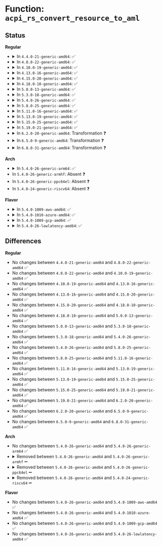 # Function: <code>acpi_rs_convert_resource_to_aml</code>

## Status
<b>Regular</b>
<ul>
<li>
<details>
<summary>In <code>4.4.0-21-generic-amd64</code>: ✅</summary>

```c
acpi_status acpi_rs_convert_resource_to_aml(struct acpi_resource * resource, union aml_resource * aml, struct acpi_rsconvert_info * info)
```

```json
{
  "name": "acpi_rs_convert_resource_to_aml",
  "collision_type": "Unique Global",
  "inline_type": "No",
  "funcs": [
    {
      "addr": 18446744071583708757,
      "name": "acpi_rs_convert_resource_to_aml",
      "external": true,
      "loc": "drivers/acpi/acpica/rsmisc.c:470",
      "file": "drivers/acpi/acpica/rsmisc.c",
      "inline": "seen, unknown",
      "caller_inline": [],
      "caller_func": [
        "drivers/acpi/acpica/rsaddr.c:acpi_rs_set_address_common",
        "drivers/acpi/acpica/rsaddr.c:acpi_rs_set_address_common",
        "drivers/acpi/acpica/rslist.c:acpi_rs_convert_resources_to_aml"
      ]
    }
  ],
  "symbols": [
    {
      "addr": 18446744071583708757,
      "name": "acpi_rs_convert_resource_to_aml",
      "section": ".text",
      "bind": "STB_GLOBAL",
      "size": 691
    }
  ]
}
```
</details>
</li>
<li>
<details>
<summary>In <code>4.8.0-22-generic-amd64</code>: ✅</summary>

```c
acpi_status acpi_rs_convert_resource_to_aml(struct acpi_resource * resource, union aml_resource * aml, struct acpi_rsconvert_info * info)
```

```json
{
  "name": "acpi_rs_convert_resource_to_aml",
  "collision_type": "Unique Global",
  "inline_type": "No",
  "funcs": [
    {
      "addr": 18446744071584033163,
      "name": "acpi_rs_convert_resource_to_aml",
      "external": true,
      "loc": "drivers/acpi/acpica/rsmisc.c:470",
      "file": "drivers/acpi/acpica/rsmisc.c",
      "inline": "seen, unknown",
      "caller_inline": [],
      "caller_func": [
        "drivers/acpi/acpica/rsaddr.c:acpi_rs_set_address_common",
        "drivers/acpi/acpica/rsaddr.c:acpi_rs_set_address_common",
        "drivers/acpi/acpica/rslist.c:acpi_rs_convert_resources_to_aml"
      ]
    }
  ],
  "symbols": [
    {
      "addr": 18446744071584033163,
      "name": "acpi_rs_convert_resource_to_aml",
      "section": ".text",
      "bind": "STB_GLOBAL",
      "size": 694
    }
  ]
}
```
</details>
</li>
<li>
<details>
<summary>In <code>4.10.0-19-generic-amd64</code>: ✅</summary>

```c
acpi_status acpi_rs_convert_resource_to_aml(struct acpi_resource * resource, union aml_resource * aml, struct acpi_rsconvert_info * info)
```

```json
{
  "name": "acpi_rs_convert_resource_to_aml",
  "collision_type": "Unique Global",
  "inline_type": "No",
  "funcs": [
    {
      "addr": 18446744071584175321,
      "name": "acpi_rs_convert_resource_to_aml",
      "external": true,
      "loc": "drivers/acpi/acpica/rsmisc.c:470",
      "file": "drivers/acpi/acpica/rsmisc.c",
      "inline": "seen, unknown",
      "caller_inline": [],
      "caller_func": [
        "drivers/acpi/acpica/rsaddr.c:acpi_rs_set_address_common",
        "drivers/acpi/acpica/rsaddr.c:acpi_rs_set_address_common",
        "drivers/acpi/acpica/rslist.c:acpi_rs_convert_resources_to_aml"
      ]
    }
  ],
  "symbols": [
    {
      "addr": 18446744071584175321,
      "name": "acpi_rs_convert_resource_to_aml",
      "section": ".text",
      "bind": "STB_GLOBAL",
      "size": 694
    }
  ]
}
```
</details>
</li>
<li>
<details>
<summary>In <code>4.13.0-16-generic-amd64</code>: ✅</summary>

```c
acpi_status acpi_rs_convert_resource_to_aml(struct acpi_resource * resource, union aml_resource * aml, struct acpi_rsconvert_info * info)
```

```json
{
  "name": "acpi_rs_convert_resource_to_aml",
  "collision_type": "Unique Global",
  "inline_type": "No",
  "funcs": [
    {
      "addr": 18446744071584243050,
      "name": "acpi_rs_convert_resource_to_aml",
      "external": true,
      "loc": "drivers/acpi/acpica/rsmisc.c:470",
      "file": "drivers/acpi/acpica/rsmisc.c",
      "inline": "seen, unknown",
      "caller_inline": [],
      "caller_func": [
        "drivers/acpi/acpica/rsaddr.c:acpi_rs_set_address_common",
        "drivers/acpi/acpica/rsaddr.c:acpi_rs_set_address_common",
        "drivers/acpi/acpica/rslist.c:acpi_rs_convert_resources_to_aml"
      ]
    }
  ],
  "symbols": [
    {
      "addr": 18446744071584243050,
      "name": "acpi_rs_convert_resource_to_aml",
      "section": ".text",
      "bind": "STB_GLOBAL",
      "size": 678
    }
  ]
}
```
</details>
</li>
<li>
<details>
<summary>In <code>4.15.0-20-generic-amd64</code>: ✅</summary>

```c
acpi_status acpi_rs_convert_resource_to_aml(struct acpi_resource * resource, union aml_resource * aml, struct acpi_rsconvert_info * info)
```

```json
{
  "name": "acpi_rs_convert_resource_to_aml",
  "collision_type": "Unique Global",
  "inline_type": "No",
  "funcs": [
    {
      "addr": 18446744071584597669,
      "name": "acpi_rs_convert_resource_to_aml",
      "external": true,
      "loc": "drivers/acpi/acpica/rsmisc.c:470",
      "file": "drivers/acpi/acpica/rsmisc.c",
      "inline": "seen, unknown",
      "caller_inline": [],
      "caller_func": [
        "drivers/acpi/acpica/rsaddr.c:acpi_rs_set_address_common",
        "drivers/acpi/acpica/rsaddr.c:acpi_rs_set_address_common",
        "drivers/acpi/acpica/rslist.c:acpi_rs_convert_resources_to_aml"
      ]
    }
  ],
  "symbols": [
    {
      "addr": 18446744071584597669,
      "name": "acpi_rs_convert_resource_to_aml",
      "section": ".text",
      "bind": "STB_GLOBAL",
      "size": 860
    }
  ]
}
```
</details>
</li>
<li>
<details>
<summary>In <code>4.18.0-10-generic-amd64</code>: ✅</summary>

```c
acpi_status acpi_rs_convert_resource_to_aml(struct acpi_resource * resource, union aml_resource * aml, struct acpi_rsconvert_info * info)
```

```json
{
  "name": "acpi_rs_convert_resource_to_aml",
  "collision_type": "Unique Global",
  "inline_type": "No",
  "funcs": [
    {
      "addr": 18446744071584823420,
      "name": "acpi_rs_convert_resource_to_aml",
      "external": true,
      "loc": "drivers/acpi/acpica/rsmisc.c:434",
      "file": "drivers/acpi/acpica/rsmisc.c",
      "inline": "seen, unknown",
      "caller_inline": [],
      "caller_func": [
        "drivers/acpi/acpica/rsaddr.c:acpi_rs_set_address_common",
        "drivers/acpi/acpica/rsaddr.c:acpi_rs_set_address_common",
        "drivers/acpi/acpica/rslist.c:acpi_rs_convert_resources_to_aml"
      ]
    }
  ],
  "symbols": [
    {
      "addr": 18446744071584823420,
      "name": "acpi_rs_convert_resource_to_aml",
      "section": ".text",
      "bind": "STB_GLOBAL",
      "size": 860
    }
  ]
}
```
</details>
</li>
<li>
<details>
<summary>In <code>5.0.0-13-generic-amd64</code>: ✅</summary>

```c
acpi_status acpi_rs_convert_resource_to_aml(struct acpi_resource * resource, union aml_resource * aml, struct acpi_rsconvert_info * info)
```

```json
{
  "name": "acpi_rs_convert_resource_to_aml",
  "collision_type": "Unique Global",
  "inline_type": "No",
  "funcs": [
    {
      "addr": 18446744071584926565,
      "name": "acpi_rs_convert_resource_to_aml",
      "external": true,
      "loc": "drivers/acpi/acpica/rsmisc.c:434",
      "file": "drivers/acpi/acpica/rsmisc.c",
      "inline": "seen, unknown",
      "caller_inline": [],
      "caller_func": [
        "drivers/acpi/acpica/rsaddr.c:acpi_rs_set_address_common",
        "drivers/acpi/acpica/rsaddr.c:acpi_rs_set_address_common",
        "drivers/acpi/acpica/rslist.c:acpi_rs_convert_resources_to_aml"
      ]
    }
  ],
  "symbols": [
    {
      "addr": 18446744071584926565,
      "name": "acpi_rs_convert_resource_to_aml",
      "section": ".text",
      "bind": "STB_GLOBAL",
      "size": 1061
    }
  ]
}
```
</details>
</li>
<li>
<details>
<summary>In <code>5.3.0-18-generic-amd64</code>: ✅</summary>

```c
acpi_status acpi_rs_convert_resource_to_aml(struct acpi_resource * resource, union aml_resource * aml, struct acpi_rsconvert_info * info)
```

```json
{
  "name": "acpi_rs_convert_resource_to_aml",
  "collision_type": "Unique Global",
  "inline_type": "No",
  "funcs": [
    {
      "addr": 18446744071585129330,
      "name": "acpi_rs_convert_resource_to_aml",
      "external": true,
      "loc": "drivers/acpi/acpica/rsmisc.c:434",
      "file": "drivers/acpi/acpica/rsmisc.c",
      "inline": "seen, unknown",
      "caller_inline": [],
      "caller_func": [
        "drivers/acpi/acpica/rsaddr.c:acpi_rs_set_address_common",
        "drivers/acpi/acpica/rsaddr.c:acpi_rs_set_address_common",
        "drivers/acpi/acpica/rslist.c:acpi_rs_convert_resources_to_aml"
      ]
    }
  ],
  "symbols": [
    {
      "addr": 18446744071585129330,
      "name": "acpi_rs_convert_resource_to_aml",
      "section": ".text",
      "bind": "STB_GLOBAL",
      "size": 1107
    }
  ]
}
```
</details>
</li>
<li>
<details>
<summary>In <code>5.4.0-26-generic-amd64</code>: ✅</summary>

```c
acpi_status acpi_rs_convert_resource_to_aml(struct acpi_resource * resource, union aml_resource * aml, struct acpi_rsconvert_info * info)
```

```json
{
  "name": "acpi_rs_convert_resource_to_aml",
  "collision_type": "Unique Global",
  "inline_type": "No",
  "funcs": [
    {
      "addr": 18446744071585265692,
      "name": "acpi_rs_convert_resource_to_aml",
      "external": true,
      "loc": "drivers/acpi/acpica/rsmisc.c:434",
      "file": "drivers/acpi/acpica/rsmisc.c",
      "inline": "seen, unknown",
      "caller_inline": [],
      "caller_func": [
        "drivers/acpi/acpica/rsaddr.c:acpi_rs_set_address_common",
        "drivers/acpi/acpica/rsaddr.c:acpi_rs_set_address_common",
        "drivers/acpi/acpica/rslist.c:acpi_rs_convert_resources_to_aml"
      ]
    }
  ],
  "symbols": [
    {
      "addr": 18446744071585265692,
      "name": "acpi_rs_convert_resource_to_aml",
      "section": ".text",
      "bind": "STB_GLOBAL",
      "size": 1107
    }
  ]
}
```
</details>
</li>
<li>
<details>
<summary>In <code>5.8.0-25-generic-amd64</code>: ✅</summary>

```c
acpi_status acpi_rs_convert_resource_to_aml(struct acpi_resource * resource, union aml_resource * aml, struct acpi_rsconvert_info * info)
```

```json
{
  "name": "acpi_rs_convert_resource_to_aml",
  "collision_type": "Unique Global",
  "inline_type": "No",
  "funcs": [
    {
      "addr": 18446744071585971633,
      "name": "acpi_rs_convert_resource_to_aml",
      "external": true,
      "loc": "drivers/acpi/acpica/rsmisc.c:434",
      "file": "drivers/acpi/acpica/rsmisc.c",
      "inline": "seen, unknown",
      "caller_inline": [],
      "caller_func": [
        "drivers/acpi/acpica/rsaddr.c:acpi_rs_set_address_common",
        "drivers/acpi/acpica/rsaddr.c:acpi_rs_set_address_common",
        "drivers/acpi/acpica/rslist.c:acpi_rs_convert_resources_to_aml"
      ]
    }
  ],
  "symbols": [
    {
      "addr": 18446744071585971633,
      "name": "acpi_rs_convert_resource_to_aml",
      "section": ".text",
      "bind": "STB_GLOBAL",
      "size": 1102
    }
  ]
}
```
</details>
</li>
<li>
<details>
<summary>In <code>5.11.0-16-generic-amd64</code>: ✅</summary>

```c
acpi_status acpi_rs_convert_resource_to_aml(struct acpi_resource * resource, union aml_resource * aml, struct acpi_rsconvert_info * info)
```

```json
{
  "name": "acpi_rs_convert_resource_to_aml",
  "collision_type": "Unique Global",
  "inline_type": "No",
  "funcs": [
    {
      "addr": 18446744071586094534,
      "name": "acpi_rs_convert_resource_to_aml",
      "external": true,
      "loc": "drivers/acpi/acpica/rsmisc.c:434",
      "file": "drivers/acpi/acpica/rsmisc.c",
      "inline": "seen, unknown",
      "caller_inline": [],
      "caller_func": [
        "drivers/acpi/acpica/rsaddr.c:acpi_rs_set_address_common",
        "drivers/acpi/acpica/rsaddr.c:acpi_rs_set_address_common",
        "drivers/acpi/acpica/rslist.c:acpi_rs_convert_resources_to_aml"
      ]
    }
  ],
  "symbols": [
    {
      "addr": 18446744071586094534,
      "name": "acpi_rs_convert_resource_to_aml",
      "section": ".text",
      "bind": "STB_GLOBAL",
      "size": 1102
    }
  ]
}
```
</details>
</li>
<li>
<details>
<summary>In <code>5.13.0-19-generic-amd64</code>: ✅</summary>

```c
acpi_status acpi_rs_convert_resource_to_aml(struct acpi_resource * resource, union aml_resource * aml, struct acpi_rsconvert_info * info)
```

```json
{
  "name": "acpi_rs_convert_resource_to_aml",
  "collision_type": "Unique Global",
  "inline_type": "No",
  "funcs": [
    {
      "addr": 18446744071585971399,
      "name": "acpi_rs_convert_resource_to_aml",
      "external": true,
      "loc": "drivers/acpi/acpica/rsmisc.c:444",
      "file": "drivers/acpi/acpica/rsmisc.c",
      "inline": "seen, unknown",
      "caller_inline": [],
      "caller_func": [
        "drivers/acpi/acpica/rsaddr.c:acpi_rs_set_address_common",
        "drivers/acpi/acpica/rsaddr.c:acpi_rs_set_address_common",
        "drivers/acpi/acpica/rslist.c:acpi_rs_convert_resources_to_aml"
      ]
    }
  ],
  "symbols": [
    {
      "addr": 18446744071585971399,
      "name": "acpi_rs_convert_resource_to_aml",
      "section": ".text",
      "bind": "STB_GLOBAL",
      "size": 1126
    }
  ]
}
```
</details>
</li>
<li>
<details>
<summary>In <code>5.15.0-25-generic-amd64</code>: ✅</summary>

```c
acpi_status acpi_rs_convert_resource_to_aml(struct acpi_resource * resource, union aml_resource * aml, struct acpi_rsconvert_info * info)
```

```json
{
  "name": "acpi_rs_convert_resource_to_aml",
  "collision_type": "Unique Global",
  "inline_type": "No",
  "funcs": [
    {
      "addr": 18446744071586459862,
      "name": "acpi_rs_convert_resource_to_aml",
      "external": true,
      "loc": "drivers/acpi/acpica/rsmisc.c:444",
      "file": "drivers/acpi/acpica/rsmisc.c",
      "inline": "seen, unknown",
      "caller_inline": [],
      "caller_func": [
        "drivers/acpi/acpica/rsaddr.c:acpi_rs_set_address_common",
        "drivers/acpi/acpica/rsaddr.c:acpi_rs_set_address_common",
        "drivers/acpi/acpica/rslist.c:acpi_rs_convert_resources_to_aml"
      ]
    }
  ],
  "symbols": [
    {
      "addr": 18446744071586459862,
      "name": "acpi_rs_convert_resource_to_aml",
      "section": ".text",
      "bind": "STB_GLOBAL",
      "size": 1278
    }
  ]
}
```
</details>
</li>
<li>
<details>
<summary>In <code>5.19.0-21-generic-amd64</code>: ✅</summary>

```c
acpi_status acpi_rs_convert_resource_to_aml(struct acpi_resource * resource, union aml_resource * aml, struct acpi_rsconvert_info * info)
```

```json
{
  "name": "acpi_rs_convert_resource_to_aml",
  "collision_type": "Unique Global",
  "inline_type": "No",
  "funcs": [
    {
      "addr": 18446744071587711909,
      "name": "acpi_rs_convert_resource_to_aml",
      "external": true,
      "loc": "drivers/acpi/acpica/rsmisc.c:444",
      "file": "drivers/acpi/acpica/rsmisc.c",
      "inline": "seen, unknown",
      "caller_inline": [],
      "caller_func": [
        "drivers/acpi/acpica/rsaddr.c:acpi_rs_set_address_common",
        "drivers/acpi/acpica/rsaddr.c:acpi_rs_set_address_common",
        "drivers/acpi/acpica/rslist.c:acpi_rs_convert_resources_to_aml"
      ]
    }
  ],
  "symbols": [
    {
      "addr": 18446744071587711909,
      "name": "acpi_rs_convert_resource_to_aml",
      "section": ".text",
      "bind": "STB_GLOBAL",
      "size": 1207
    }
  ]
}
```
</details>
</li>
<li>
<details>
<summary>In <code>6.2.0-20-generic-amd64</code>: Transformation ❓</summary>

```c
acpi_status acpi_rs_convert_resource_to_aml(struct acpi_resource * resource, union aml_resource * aml, struct acpi_rsconvert_info * info)
```

```json
{
  "name": "acpi_rs_convert_resource_to_aml",
  "collision_type": "Unique Global",
  "inline_type": "No",
  "funcs": [
    {
      "addr": 0,
      "name": "acpi_rs_convert_resource_to_aml",
      "external": true,
      "loc": "drivers/acpi/acpica/rsmisc.c:444",
      "file": "drivers/acpi/acpica/rsmisc.c",
      "inline": "seen, unknown",
      "caller_inline": [],
      "caller_func": [
        "drivers/acpi/acpica/rsaddr.c:acpi_rs_set_address_common",
        "drivers/acpi/acpica/rsaddr.c:acpi_rs_set_address_common",
        "drivers/acpi/acpica/rsaddr.c:acpi_rs_set_address_common",
        "drivers/acpi/acpica/rslist.c:acpi_rs_convert_resources_to_aml"
      ]
    }
  ],
  "symbols": [
    {
      "addr": 18446744071596221404,
      "name": "acpi_rs_convert_resource_to_aml.cold",
      "section": ".text",
      "bind": "STB_LOCAL",
      "size": 188
    },
    {
      "addr": 18446744071589028240,
      "name": "acpi_rs_convert_resource_to_aml",
      "section": ".text",
      "bind": "STB_GLOBAL",
      "size": 1387
    }
  ]
}
```
</details>
</li>
<li>
<details>
<summary>In <code>6.5.0-9-generic-amd64</code>: Transformation ❓</summary>

```c
acpi_status acpi_rs_convert_resource_to_aml(struct acpi_resource * resource, union aml_resource * aml, struct acpi_rsconvert_info * info)
```

```json
{
  "name": "acpi_rs_convert_resource_to_aml",
  "collision_type": "Unique Global",
  "inline_type": "No",
  "funcs": [
    {
      "addr": 0,
      "name": "acpi_rs_convert_resource_to_aml",
      "external": true,
      "loc": "drivers/acpi/acpica/rsmisc.c:446",
      "file": "drivers/acpi/acpica/rsmisc.c",
      "inline": "seen, unknown",
      "caller_inline": [],
      "caller_func": [
        "drivers/acpi/acpica/rsaddr.c:acpi_rs_set_address_common",
        "drivers/acpi/acpica/rsaddr.c:acpi_rs_set_address_common",
        "drivers/acpi/acpica/rsaddr.c:acpi_rs_set_address_common",
        "drivers/acpi/acpica/rslist.c:acpi_rs_convert_resources_to_aml"
      ]
    }
  ],
  "symbols": [
    {
      "addr": 18446744071596747987,
      "name": "acpi_rs_convert_resource_to_aml.cold",
      "section": ".text",
      "bind": "STB_LOCAL",
      "size": 188
    },
    {
      "addr": 18446744071589319360,
      "name": "acpi_rs_convert_resource_to_aml",
      "section": ".text",
      "bind": "STB_GLOBAL",
      "size": 1418
    }
  ]
}
```
</details>
</li>
<li>
<details>
<summary>In <code>6.8.0-31-generic-amd64</code>: Transformation ❓</summary>

```c
acpi_status acpi_rs_convert_resource_to_aml(struct acpi_resource * resource, union aml_resource * aml, struct acpi_rsconvert_info * info)
```

```json
{
  "name": "acpi_rs_convert_resource_to_aml",
  "collision_type": "Unique Global",
  "inline_type": "No",
  "funcs": [
    {
      "addr": 0,
      "name": "acpi_rs_convert_resource_to_aml",
      "external": true,
      "loc": "drivers/acpi/acpica/rsmisc.c:446",
      "file": "drivers/acpi/acpica/rsmisc.c",
      "inline": "seen, unknown",
      "caller_inline": [],
      "caller_func": [
        "drivers/acpi/acpica/rsaddr.c:acpi_rs_set_address_common",
        "drivers/acpi/acpica/rsaddr.c:acpi_rs_set_address_common",
        "drivers/acpi/acpica/rsaddr.c:acpi_rs_set_address_common",
        "drivers/acpi/acpica/rslist.c:acpi_rs_convert_resources_to_aml"
      ]
    }
  ],
  "symbols": [
    {
      "addr": 18446744071597656615,
      "name": "acpi_rs_convert_resource_to_aml.cold",
      "section": ".text",
      "bind": "STB_LOCAL",
      "size": 188
    },
    {
      "addr": 18446744071589626128,
      "name": "acpi_rs_convert_resource_to_aml",
      "section": ".text",
      "bind": "STB_GLOBAL",
      "size": 1418
    }
  ]
}
```
</details>
</li>
</ul>
<b>Arch</b>
<ul>
<li>
<details>
<summary>In <code>5.4.0-26-generic-arm64</code>: ✅</summary>

```c
acpi_status acpi_rs_convert_resource_to_aml(struct acpi_resource * resource, union aml_resource * aml, struct acpi_rsconvert_info * info)
```

```json
{
  "name": "acpi_rs_convert_resource_to_aml",
  "collision_type": "Unique Global",
  "inline_type": "No",
  "funcs": [
    {
      "addr": 18446603336497583608,
      "name": "acpi_rs_convert_resource_to_aml",
      "external": true,
      "loc": "drivers/acpi/acpica/rsmisc.c:434",
      "file": "drivers/acpi/acpica/rsmisc.c",
      "inline": "seen, unknown",
      "caller_inline": [],
      "caller_func": [
        "drivers/acpi/acpica/rsaddr.c:acpi_rs_set_address_common",
        "drivers/acpi/acpica/rsaddr.c:acpi_rs_set_address_common",
        "drivers/acpi/acpica/rslist.c:acpi_rs_convert_resources_to_aml"
      ]
    }
  ],
  "symbols": [
    {
      "addr": 18446603336497583608,
      "name": "acpi_rs_convert_resource_to_aml",
      "section": ".text",
      "bind": "STB_GLOBAL",
      "size": 720
    }
  ]
}
```
</details>
</li>
<li>
In <code>5.4.0-26-generic-armhf</code>: Absent ❓
</li>
<li>
In <code>5.4.0-26-generic-ppc64el</code>: Absent ❓
</li>
<li>
In <code>5.4.0-24-generic-riscv64</code>: Absent ❓
</li>
</ul>
<b>Flavor</b>
<ul>
<li>
<details>
<summary>In <code>5.4.0-1009-aws-amd64</code>: ✅</summary>

```c
acpi_status acpi_rs_convert_resource_to_aml(struct acpi_resource * resource, union aml_resource * aml, struct acpi_rsconvert_info * info)
```

```json
{
  "name": "acpi_rs_convert_resource_to_aml",
  "collision_type": "Unique Global",
  "inline_type": "No",
  "funcs": [
    {
      "addr": 18446744071585114111,
      "name": "acpi_rs_convert_resource_to_aml",
      "external": true,
      "loc": "drivers/acpi/acpica/rsmisc.c:434",
      "file": "drivers/acpi/acpica/rsmisc.c",
      "inline": "seen, unknown",
      "caller_inline": [],
      "caller_func": [
        "drivers/acpi/acpica/rsaddr.c:acpi_rs_set_address_common",
        "drivers/acpi/acpica/rsaddr.c:acpi_rs_set_address_common",
        "drivers/acpi/acpica/rslist.c:acpi_rs_convert_resources_to_aml"
      ]
    }
  ],
  "symbols": [
    {
      "addr": 18446744071585114111,
      "name": "acpi_rs_convert_resource_to_aml",
      "section": ".text",
      "bind": "STB_GLOBAL",
      "size": 913
    }
  ]
}
```
</details>
</li>
<li>
<details>
<summary>In <code>5.4.0-1010-azure-amd64</code>: ✅</summary>

```c
acpi_status acpi_rs_convert_resource_to_aml(struct acpi_resource * resource, union aml_resource * aml, struct acpi_rsconvert_info * info)
```

```json
{
  "name": "acpi_rs_convert_resource_to_aml",
  "collision_type": "Unique Global",
  "inline_type": "No",
  "funcs": [
    {
      "addr": 18446744071585029428,
      "name": "acpi_rs_convert_resource_to_aml",
      "external": true,
      "loc": "drivers/acpi/acpica/rsmisc.c:434",
      "file": "drivers/acpi/acpica/rsmisc.c",
      "inline": "seen, unknown",
      "caller_inline": [],
      "caller_func": [
        "drivers/acpi/acpica/rsaddr.c:acpi_rs_set_address_common",
        "drivers/acpi/acpica/rsaddr.c:acpi_rs_set_address_common",
        "drivers/acpi/acpica/rslist.c:acpi_rs_convert_resources_to_aml"
      ]
    }
  ],
  "symbols": [
    {
      "addr": 18446744071585029428,
      "name": "acpi_rs_convert_resource_to_aml",
      "section": ".text",
      "bind": "STB_GLOBAL",
      "size": 913
    }
  ]
}
```
</details>
</li>
<li>
<details>
<summary>In <code>5.4.0-1009-gcp-amd64</code>: ✅</summary>

```c
acpi_status acpi_rs_convert_resource_to_aml(struct acpi_resource * resource, union aml_resource * aml, struct acpi_rsconvert_info * info)
```

```json
{
  "name": "acpi_rs_convert_resource_to_aml",
  "collision_type": "Unique Global",
  "inline_type": "No",
  "funcs": [
    {
      "addr": 18446744071585217276,
      "name": "acpi_rs_convert_resource_to_aml",
      "external": true,
      "loc": "drivers/acpi/acpica/rsmisc.c:434",
      "file": "drivers/acpi/acpica/rsmisc.c",
      "inline": "seen, unknown",
      "caller_inline": [],
      "caller_func": [
        "drivers/acpi/acpica/rsaddr.c:acpi_rs_set_address_common",
        "drivers/acpi/acpica/rsaddr.c:acpi_rs_set_address_common",
        "drivers/acpi/acpica/rslist.c:acpi_rs_convert_resources_to_aml"
      ]
    }
  ],
  "symbols": [
    {
      "addr": 18446744071585217276,
      "name": "acpi_rs_convert_resource_to_aml",
      "section": ".text",
      "bind": "STB_GLOBAL",
      "size": 1107
    }
  ]
}
```
</details>
</li>
<li>
<details>
<summary>In <code>5.4.0-26-lowlatency-amd64</code>: ✅</summary>

```c
acpi_status acpi_rs_convert_resource_to_aml(struct acpi_resource * resource, union aml_resource * aml, struct acpi_rsconvert_info * info)
```

```json
{
  "name": "acpi_rs_convert_resource_to_aml",
  "collision_type": "Unique Global",
  "inline_type": "No",
  "funcs": [
    {
      "addr": 18446744071585323436,
      "name": "acpi_rs_convert_resource_to_aml",
      "external": true,
      "loc": "drivers/acpi/acpica/rsmisc.c:434",
      "file": "drivers/acpi/acpica/rsmisc.c",
      "inline": "seen, unknown",
      "caller_inline": [],
      "caller_func": [
        "drivers/acpi/acpica/rsaddr.c:acpi_rs_set_address_common",
        "drivers/acpi/acpica/rsaddr.c:acpi_rs_set_address_common",
        "drivers/acpi/acpica/rslist.c:acpi_rs_convert_resources_to_aml"
      ]
    }
  ],
  "symbols": [
    {
      "addr": 18446744071585323436,
      "name": "acpi_rs_convert_resource_to_aml",
      "section": ".text",
      "bind": "STB_GLOBAL",
      "size": 1107
    }
  ]
}
```
</details>
</li>
</ul>

## Differences
<b>Regular</b>
<ul>
<li>
No changes between <code>4.4.0-21-generic-amd64</code> and <code>4.8.0-22-generic-amd64</code> ✅
</li>
<li>
No changes between <code>4.8.0-22-generic-amd64</code> and <code>4.10.0-19-generic-amd64</code> ✅
</li>
<li>
No changes between <code>4.10.0-19-generic-amd64</code> and <code>4.13.0-16-generic-amd64</code> ✅
</li>
<li>
No changes between <code>4.13.0-16-generic-amd64</code> and <code>4.15.0-20-generic-amd64</code> ✅
</li>
<li>
No changes between <code>4.15.0-20-generic-amd64</code> and <code>4.18.0-10-generic-amd64</code> ✅
</li>
<li>
No changes between <code>4.18.0-10-generic-amd64</code> and <code>5.0.0-13-generic-amd64</code> ✅
</li>
<li>
No changes between <code>5.0.0-13-generic-amd64</code> and <code>5.3.0-18-generic-amd64</code> ✅
</li>
<li>
No changes between <code>5.3.0-18-generic-amd64</code> and <code>5.4.0-26-generic-amd64</code> ✅
</li>
<li>
No changes between <code>5.4.0-26-generic-amd64</code> and <code>5.8.0-25-generic-amd64</code> ✅
</li>
<li>
No changes between <code>5.8.0-25-generic-amd64</code> and <code>5.11.0-16-generic-amd64</code> ✅
</li>
<li>
No changes between <code>5.11.0-16-generic-amd64</code> and <code>5.13.0-19-generic-amd64</code> ✅
</li>
<li>
No changes between <code>5.13.0-19-generic-amd64</code> and <code>5.15.0-25-generic-amd64</code> ✅
</li>
<li>
No changes between <code>5.15.0-25-generic-amd64</code> and <code>5.19.0-21-generic-amd64</code> ✅
</li>
<li>
No changes between <code>5.19.0-21-generic-amd64</code> and <code>6.2.0-20-generic-amd64</code> ✅
</li>
<li>
No changes between <code>6.2.0-20-generic-amd64</code> and <code>6.5.0-9-generic-amd64</code> ✅
</li>
<li>
No changes between <code>6.5.0-9-generic-amd64</code> and <code>6.8.0-31-generic-amd64</code> ✅
</li>
</ul>
<b>Arch</b>
<ul>
<li>
No changes between <code>5.4.0-26-generic-amd64</code> and <code>5.4.0-26-generic-arm64</code> ✅
</li>
<li>
<details>
<summary>Removed between <code>5.4.0-26-generic-amd64</code> and <code>5.4.0-26-generic-armhf</code> ➖</summary>

```c
acpi_status acpi_rs_convert_resource_to_aml(struct acpi_resource * resource, union aml_resource * aml, struct acpi_rsconvert_info * info)
```
</details>
</li>
<li>
<details>
<summary>Removed between <code>5.4.0-26-generic-amd64</code> and <code>5.4.0-26-generic-ppc64el</code> ➖</summary>

```c
acpi_status acpi_rs_convert_resource_to_aml(struct acpi_resource * resource, union aml_resource * aml, struct acpi_rsconvert_info * info)
```
</details>
</li>
<li>
<details>
<summary>Removed between <code>5.4.0-26-generic-amd64</code> and <code>5.4.0-24-generic-riscv64</code> ➖</summary>

```c
acpi_status acpi_rs_convert_resource_to_aml(struct acpi_resource * resource, union aml_resource * aml, struct acpi_rsconvert_info * info)
```
</details>
</li>
</ul>
<b>Flavor</b>
<ul>
<li>
No changes between <code>5.4.0-26-generic-amd64</code> and <code>5.4.0-1009-aws-amd64</code> ✅
</li>
<li>
No changes between <code>5.4.0-26-generic-amd64</code> and <code>5.4.0-1010-azure-amd64</code> ✅
</li>
<li>
No changes between <code>5.4.0-26-generic-amd64</code> and <code>5.4.0-1009-gcp-amd64</code> ✅
</li>
<li>
No changes between <code>5.4.0-26-generic-amd64</code> and <code>5.4.0-26-lowlatency-amd64</code> ✅
</li>
</ul>
